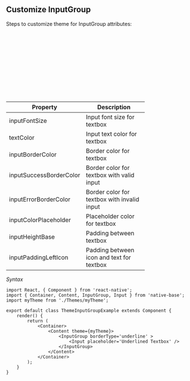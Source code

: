 ## Customize InputGroup

Steps to customize theme for InputGroup attributes:
<br />


<table>
  <thead>
    <tr style="border-style: hidden">
      <th style="border-style: hidden"><div style="background: url(../assets/iphone.png) no-repeat; padding: 63px 20px 100px 18px; width: 292px"><img src="{{('../assets/ios/guide/theme-inputgroup.png')}}" alt="" /></div></th>
    </tr>
  </thead>
</table>

<table class = "table table-hover" style="width: 75%; ">
        <thead>
            <tr>
                <th>Property</th>
                <th>Description</th>
            </tr>
        </thead>
        <tbody>
            <tr>
                <td>inputFontSize</td>
                <td>Input font size for textbox</td>
            </tr>
            <tr>
                <td>textColor</td>
                <td>Input text color for textbox</td>
            </tr>
            <tr>
                <td>inputBorderColor</td>
                <td>Border color for textbox</td>
            </tr>
            <tr>
                <td>inputSuccessBorderColor</td>
                <td>Border color for textbox with valid input</td>
            </tr>
            <tr>
                <td>inputErrorBorderColor</td>
                <td>Border color for textbox with invalid input</td>
            </tr>
            <tr>
                <td>inputColorPlaceholder</td>
                <td>Placeholder color for textbox</td>
            </tr>
            <tr>
                <td>inputHeightBase</td>
                <td>Padding between textbox</td>
            </tr>
            <tr>
                <td>inputPaddingLeftIcon</td>
                <td>Padding between icon and text for textbox</td>
            </tr>
        </tbody>
    </table>


*Syntax*

<pre class="line-numbers"><code class="language-jsx">import React, { Component } from 'react-native';
import { Container, Content, InputGroup, Input } from 'native-base';
import myTheme from './Themes/myTheme';
​
export default class ThemeInputGroupExample extends Component {
    render() {
        return (
            &lt;Container>
                &lt;Content theme={myTheme}>
                    &lt;InputGroup borderType='underline' >
                        &lt;Input placeholder='Underlined Textbox' />
                    &lt;/InputGroup>
                &lt;/Content>
            &lt;/Container>
        );
    }
}</code></pre>
